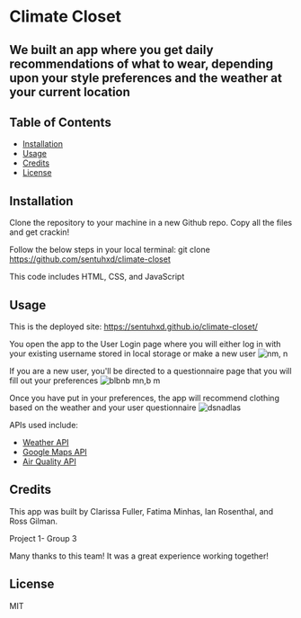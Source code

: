 # Climate Closet

## We built an app where you get daily recommendations of what to wear, depending upon your style preferences and the weather at your current location

## Table of Contents

- [Installation](#installation)
- [Usage](#usage)
- [Credits](#credits)
- [License](#license)

## Installation

Clone the repository to your machine in a new Github repo. Copy all the files and get crackin!

Follow the below steps in your local terminal:
git clone https://github.com/sentuhxd/climate-closet

This code includes HTML, CSS, and JavaScript

## Usage

This is the deployed site: https://sentuhxd.github.io/climate-closet/

You open the app to the User Login page where you will either log in with your existing username stored in local storage or make a new user
![nm, n](https://github.com/sentuhxd/climate-closet/assets/141360959/63403c26-5b34-4855-9e30-0da9a504e349)

If you are a new user, you'll be directed to a questionnaire page that you will fill out your preferences
![blbnb mn,b m](https://github.com/sentuhxd/climate-closet/assets/141360959/84d85543-3e25-4752-8f3b-259a69ea74da)

Once you have put in your preferences, the app will recommend clothing based on the weather and your user questionnaire
![dsnadlas](https://github.com/sentuhxd/climate-closet/assets/141360959/a4b8110e-caef-4d7d-8361-a43282776a17)

APIs used include:

- <a href="https://developers.google.com/maps">Weather API </a>
- <a href="https://developers.google.com/maps">Google Maps API </a>
- <a href="https://developers.google.com/maps">Air Quality API </a>

## Credits

This app was built by Clarissa Fuller, Fatima Minhas, Ian Rosenthal, and Ross Gilman.

Project 1- Group 3

Many thanks to this team! It was a great experience working together!

## License

MIT
